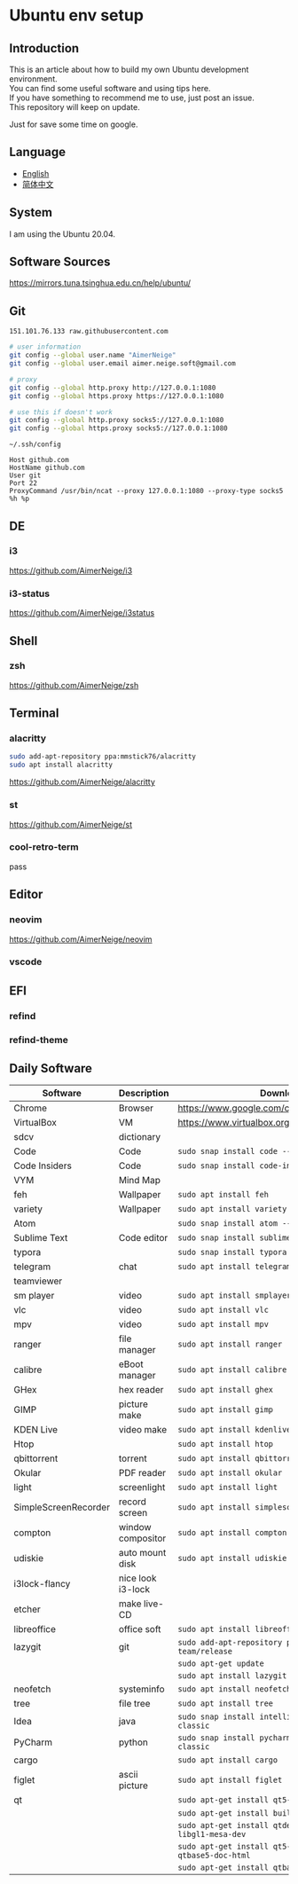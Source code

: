 # Ubuntu env setup

## Introduction

This is an article about how to build my own Ubuntu development environment.\
You can find some useful software and using tips here.\
If you have something to recommend me to use, just post an issue.\
This repository will keep on update.

Just for save some time on google.

## Language

- [English](README.md)
- [简体中文](README-CN.md)

## System

I am using the Ubuntu 20.04.

## Software Sources

<https://mirrors.tuna.tsinghua.edu.cn/help/ubuntu/>

## Git

`151.101.76.133 raw.githubusercontent.com`

```bash
# user information
git config --global user.name "AimerNeige"
git config --global user.email aimer.neige.soft@gmail.com

# proxy
git config --global http.proxy http://127.0.0.1:1080
git config --global https.proxy https://127.0.0.1:1080

# use this if doesn't work
git config --global http.proxy socks5://127.0.0.1:1080
git config --global https.proxy socks5://127.0.0.1:1080
```

`~/.ssh/config`

```
Host github.com
HostName github.com
User git
Port 22
ProxyCommand /usr/bin/ncat --proxy 127.0.0.1:1080 --proxy-type socks5 %h %p
```

## DE

### i3

<https://github.com/AimerNeige/i3>

### i3-status

<https://github.com/AimerNeige/i3status>

## Shell

### zsh

<https://github.com/AimerNeige/zsh>

## Terminal

### alacritty

```bash
sudo add-apt-repository ppa:mmstick76/alacritty
sudo apt install alacritty
```

<https://github.com/AimerNeige/alacritty>

### st

<https://github.com/AimerNeige/st>

### cool-retro-term

pass

## Editor

### neovim

<https://github.com/AimerNeige/neovim>

### vscode

## EFI

### refind

### refind-theme

## Daily Software

| Software             | Description       | Download                                                     |
| -------------------- | ----------------- | ------------------------------------------------------------ |
| Chrome               | Browser           | <https://www.google.com/chrome/>                             |
| VirtualBox           | VM                | <https://www.virtualbox.org/wiki/Linux_Downloads>            |
| sdcv                 | dictionary        |                                                              |
| Code                 | Code              | `sudo snap install code --classic`                           |
| Code Insiders        | Code              | `sudo snap install code-insiders --classic`                  |
| VYM                  | Mind Map          |                                                              |
| feh                  | Wallpaper         | `sudo apt install feh`                                       |
| variety              | Wallpaper         | `sudo apt install variety`                                   |
| Atom                 |                   | `sudo snap install atom --classic`                           |
| Sublime Text         | Code editor       | `sudo snap install sublime --classic`                        |
| typora               |                   | `sudo snap install typora`                                   |
| telegram             | chat              | `sudo apt install telegram-desktop`                          |
| teamviewer           |                   |                                                              |
| sm player            | video             | `sudo apt install smplayer`                                  |
| vlc                  | video             | `sudo apt install vlc`                                       |
| mpv                  | video             | `sudo apt install mpv`                                       |
| ranger               | file manager      | `sudo apt install ranger`                                    |
| calibre              | eBoot manager     | `sudo apt install calibre`                                   |
| GHex                 | hex reader        | `sudo apt install ghex`                                      |
| GIMP                 | picture make      | `sudo apt install gimp`                                      |
| KDEN Live            | video make        | `sudo apt install kdenlive`                                  |
| Htop                 |                   | `sudo apt install htop`                                      |
| qbittorrent          | torrent           | `sudo apt install qbittorrent`                               |
| Okular               | PDF reader        | `sudo apt install okular`                                    |
| light                | screenlight       | `sudo apt install light`                                     |
| SimpleScreenRecorder | record screen     | `sudo apt install simplescreenrecorder`                      |
| compton              | window compositor | `sudo apt install compton`                                   |
| udiskie              | auto mount disk   | `sudo apt install udiskie`                                   |
| i3lock-flancy        | nice look i3-lock |                                                              |
| etcher               | make live-CD      |                                                              |
| libreoffice          | office soft       | `sudo apt install libreoffice`                               |
| lazygit              | git               | `sudo add-apt-repository ppa:lazygit-team/release`           |
|                      |                   | `sudo apt-get update`                                        |
|                      |                   | `sudo apt install lazygit`                                   |
| neofetch             | systeminfo        | `sudo apt install neofetch`                                  |
| tree                 | file tree         | `sudo apt install tree`                                      |
| Idea                 | java              | `sudo snap install intellij-idea-ultimate --classic`         |
| PyCharm              | python            | `sudo snap install pycharm-professional --classic`           |
| cargo                |                   | `sudo apt install cargo`                                     |
| figlet               | ascii picture     | `sudo apt install figlet`                                    |
| qt                   |                   | `sudo apt-get install qt5-default qtcreator`                 |
|                      |                   | `sudo apt-get install build-essential`                       |
|                      |                   | `sudo apt-get install qtdeclarative5-dev libgl1-mesa-dev`    |
|                      |                   | `sudo apt-get install qt5-doc qt5-doc-html qtbase5-doc-html` |
|                      |                   | `sudo apt-get install qtbase5-examples`                      |
